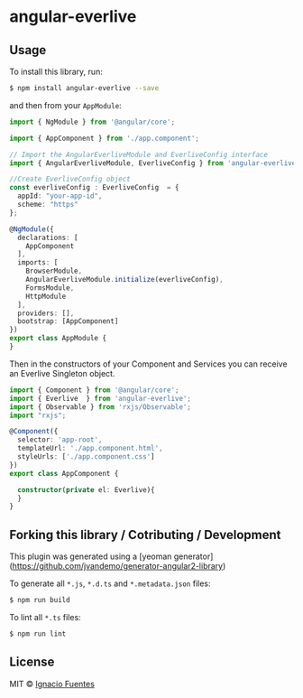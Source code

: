 # angular-everlive

## Usage

To install this library, run:

```bash
$ npm install angular-everlive --save
```

and then from your `AppModule`:

```typescript
import { NgModule } from '@angular/core';

import { AppComponent } from './app.component';

// Import the AngularEverliveModule and EverliveConfig interface
import { AngularEverliveModule, EverliveConfig } from 'angular-everlive';

//Create EverliveConfig object
const everliveConfig : EverliveConfig  = {
  appId: "your-app-id",
  scheme: "https"
};

@NgModule({
  declarations: [
    AppComponent
  ],
  imports: [
    BrowserModule,
    AngularEverliveModule.initialize(everliveConfig),
    FormsModule,
    HttpModule
  ],
  providers: [],
  bootstrap: [AppComponent]
})
export class AppModule {
}
```

Then in the constructors of your Component and Services you can receive an Everlive Singleton object.

```typescript
import { Component } from '@angular/core';
import { Everlive  } from 'angular-everlive';
import { Observable } from 'rxjs/Observable';
import "rxjs";

@Component({
  selector: 'app-root',
  templateUrl: './app.component.html',
  styleUrls: ['./app.component.css']
})
export class AppComponent {

  constructor(private el: Everlive){
  }
}
```

## Forking this library / Cotributing / Development

This plugin was generated using a [yeoman generator] (https://github.com/jvandemo/generator-angular2-library)

To generate all `*.js`, `*.d.ts` and `*.metadata.json` files:

```bash
$ npm run build
```

To lint all `*.ts` files:

```bash
$ npm run lint
```

## License

MIT © [Ignacio Fuentes](mailto:ignaciofuentes@outlook.com)

